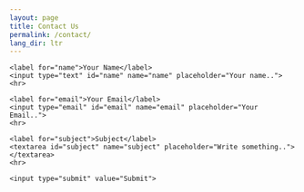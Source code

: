 ```yaml
---
layout: page
title: Contact Us
permalink: /contact/
lang_dir: ltr
---
```


<form method="post" action-xhr="/send" target="_top">

    <label for="name">Your Name</label>
    <input type="text" id="name" name="name" placeholder="Your name..">
    <hr>

    <label for="email">Your Email</label>
    <input type="email" id="email" name="email" placeholder="Your Email..">
    <hr>

    <label for="subject">Subject</label>
    <textarea id="subject" name="subject" placeholder="Write something.."></textarea>
    <hr>

    <input type="submit" value="Submit">

</form>